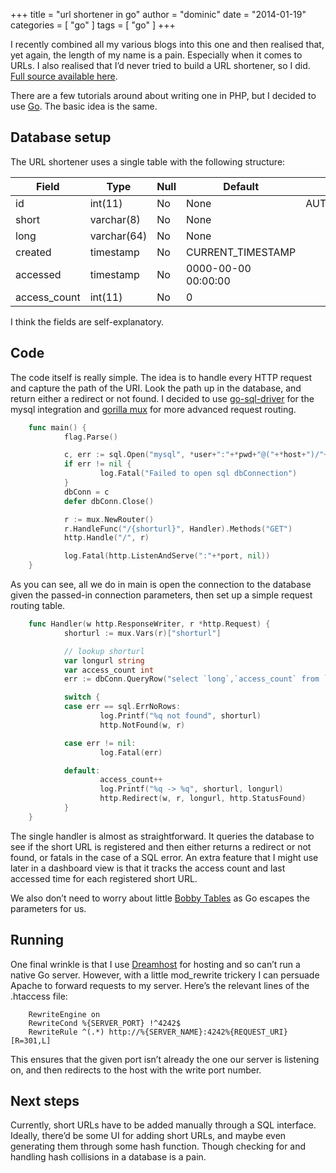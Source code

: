 +++
title = "url shortener in go"
author = "dominic"
date = "2014-01-19"
categories = [
  "go"
]
tags = [
  "go"
]
+++

I recently combined all my various blogs into this one and then realised that,
yet again, the length of my name is a pain. Especially when it comes to URLs.
I also realised that I’d never tried to build a URL shortener, so I did.
[Full source available here](http://github.com/dominichamon/goshorturl "goshorturl @ github").

There are a few tutorials around about writing one in PHP, but I decided to use
[Go](http://golang.org/). The basic idea is the same.

## Database setup

The URL shortener uses a single table with the following structure:

Field | Type | Null | Default | Extra
------|------|------|---------|------
id    | int(11) | No | None | AUTO\_INCREMENT
short | varchar(8) | No | None | 
long  | varchar(64) | No | None |
created  | timestamp | No | CURRENT\_TIMESTAMP |
accessed | timestamp | No | 0000-00-00 00:00:00 | 
access\_count | int(11) | No | 0 | 

I think the fields are self-explanatory.

## Code

The code itself is really simple. The idea is to handle every HTTP request and
capture the path of the URI. Look the path up in the database, and return either
a redirect or not found. I decided to use
[go-sql-driver](http://github.com/go-sql-driver/mysql "go-sql-driver @ github")
for the mysql integration and [gorilla
mux](http://github.com/gorilla/mux "gorilla mux @ github") for more advanced
request routing.

```go
    func main() {
            flag.Parse()

            c, err := sql.Open("mysql", *user+":"+*pwd+"@("+*host+")/"+*db)
            if err != nil {
                    log.Fatal("Failed to open sql dbConnection")
            }
            dbConn = c
            defer dbConn.Close()

            r := mux.NewRouter()
            r.HandleFunc("/{shorturl}", Handler).Methods("GET")
            http.Handle("/", r)

            log.Fatal(http.ListenAndServe(":"+*port, nil))
    }
```

As you can see, all we do in main is open the connection to the database given
the passed-in connection parameters, then set up a simple request routing table.

```go
    func Handler(w http.ResponseWriter, r *http.Request) {
            shorturl := mux.Vars(r)["shorturl"]                                                                                                               

            // lookup shorturl
            var longurl string
            var access_count int
            err := dbConn.QueryRow("select `long`,`access_count` from `url` where short=?", shorturl).Scan(&longurl, &access_count)

            switch {
            case err == sql.ErrNoRows:
                    log.Printf("%q not found", shorturl)
                    http.NotFound(w, r)

            case err != nil:
                    log.Fatal(err)

            default:
                    access_count++
                    log.Printf("%q -> %q", shorturl, longurl)
                    http.Redirect(w, r, longurl, http.StatusFound)
            }
    }
```

The single handler is almost as straightforward. It queries the database to see
if the short URL is registered and then either returns a redirect or not found,
or fatals in the case of a SQL error. An extra feature that I might use later in
a dashboard view is that it tracks the access count and last accessed time for
each registered short URL.

We also don’t need to worry about little [Bobby Tables](http://xkcd.com/327/) as
Go escapes the parameters for us.

## Running

One final wrinkle is that I use [Dreamhost](http://dreamhost.com/) for hosting
and so can’t run a native Go server. However, with a little mod\_rewrite
trickery I can persuade Apache to forward requests to my server. Here’s the
relevant lines of the .htaccess file:

```
    RewriteEngine on 
    RewriteCond %{SERVER_PORT} !^4242$ 
    RewriteRule ^(.*) http://%{SERVER_NAME}:4242%{REQUEST_URI} [R=301,L]
```

This ensures that the given port isn’t already the one our server is listening
on, and then redirects to the host with the write port number.

## Next steps

Currently, short URLs have to be added manually through a SQL interface.
Ideally, there’d be some UI for adding short URLs, and maybe even generating
them through some hash function. Though checking for and handling hash
collisions in a database is a pain.


